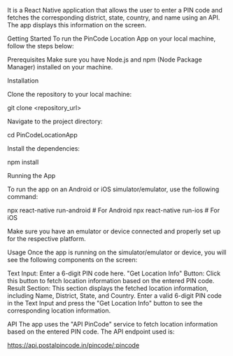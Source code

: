 It is a React Native application that allows the user to enter a PIN code and fetches the corresponding district,
state, country, and name using an API. The app displays this information on the screen.

Getting Started
To run the PinCode Location App on your local machine, follow the steps below:

Prerequisites
Make sure you have Node.js and npm (Node Package Manager) installed on your machine.

Installation

Clone the repository to your local machine:

git clone <repository_url>

Navigate to the project directory:

cd PinCodeLocationApp

Install the dependencies:

npm install

Running the App

To run the app on an Android or iOS simulator/emulator, use the following command:


npx react-native run-android   # For Android
npx react-native run-ios       # For iOS

Make sure you have an emulator or device connected and properly set up for the respective platform.

Usage
Once the app is running on the simulator/emulator or device, you will see the following components on the screen:

Text Input: Enter a 6-digit PIN code here.
"Get Location Info" Button: Click this button to fetch location information based on the entered PIN code.
Result Section: This section displays the fetched location information, including Name, District, State, and Country.
Enter a valid 6-digit PIN code in the Text Input and press the "Get Location Info" button to see the corresponding location information.

API
The app uses the "API PinCode" service to fetch location information based on the entered PIN code. The API endpoint used is:

https://api.postalpincode.in/pincode/:pincode


